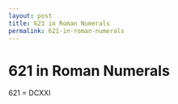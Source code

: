 ```yaml
---
layout: post
title: 621 in Roman Numerals
permalink: 621-in-roman-numerals
---
```


# 621 in Roman Numerals

621 = DCXXI
